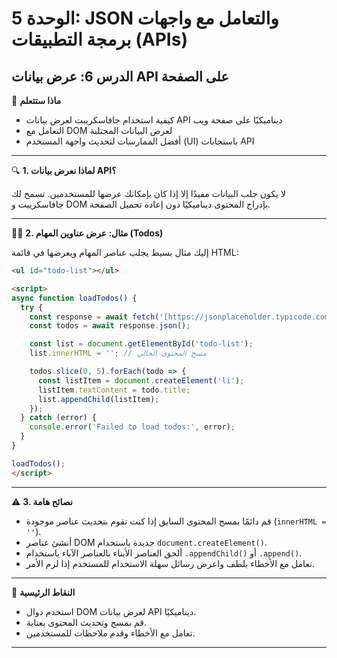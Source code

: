 # الوحدة 5: JSON والتعامل مع واجهات برمجة التطبيقات (APIs)

## الدرس 6: عرض بيانات API على الصفحة

🧠 **ماذا ستتعلم**
*	كيفية استخدام جافاسكريبت لعرض بيانات API ديناميكيًا على صفحة ويب
*	التعامل مع DOM لعرض البيانات المجتلبة
*	أفضل الممارسات لتحديث واجهة المستخدم (UI) باستجابات API

---

🔍 **1. لماذا نعرض بيانات API؟**

لا يكون جلب البيانات مفيدًا إلا إذا كان بإمكانك عرضها للمستخدمين. تسمح لك جافاسكريبت و DOM بإدراج المحتوى ديناميكيًا دون إعادة تحميل الصفحة.

---

👨‍💻 **2. مثال: عرض عناوين المهام (Todos)**

إليك مثال بسيط يجلب عناصر المهام ويعرضها في قائمة HTML:
```html
<ul id="todo-list"></ul>

<script>
async function loadTodos() {
  try {
    const response = await fetch('[https://jsonplaceholder.typicode.com/todos](https://jsonplaceholder.typicode.com/todos)');
    const todos = await response.json();

    const list = document.getElementById('todo-list');
    list.innerHTML = ''; // مسح المحتوى الحالي

    todos.slice(0, 5).forEach(todo => {
      const listItem = document.createElement('li');
      listItem.textContent = todo.title;
      list.appendChild(listItem);
    });
  } catch (error) {
    console.error('Failed to load todos:', error);
  }
}

loadTodos();
</script>
```

---

⚠️ **3. نصائح هامة**
*	قم دائمًا بمسح المحتوى السابق إذا كنت تقوم بتحديث عناصر موجودة (`innerHTML = ''`).
*	أنشئ عناصر DOM جديدة باستخدام `document.createElement()`.
*	ألحق العناصر الأبناء بالعناصر الآباء باستخدام `.appendChild()` أو `.append()`.
*	تعامل مع الأخطاء بلطف واعرض رسائل سهلة الاستخدام للمستخدم إذا لزم الأمر.

---

🧠 **النقاط الرئيسية**
*	استخدم دوال DOM لعرض بيانات API ديناميكيًا.
*	قم بمسح وتحديث المحتوى بعناية.
*	تعامل مع الأخطاء وقدم ملاحظات للمستخدمين.

---